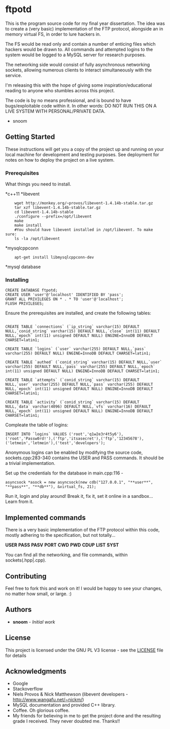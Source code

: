 # ftpotd

This is the program source code for my final year dissertation. The idea was to create a (very basic) implementation
of the FTP protocol, alongside an in memory virtual FS, in order to lure hackers in. 

The FS would be read only and contain a number of enticing files which hackers would be drawn to. All commands and attempted
logins to the system would be logged to a MySQL server for research purposes.

The networking side would consist of fully asynchronous networking sockets, allowing numerous clients to interact simultaneously
with the service.

I'm releasing this with the hope of giving some inspiration/educational reading to anyone who stumbles across this project.

The code is by no means professional, and is bound to have bugs/exploitable code within it. 
In other words: DO NOT RUN THIS ON A LIVE SYSTEM WITH PERSONAL/PRIVATE DATA.

- snoom

## Getting Started

These instructions will get you a copy of the project up and running on your local machine for development and testing purposes. See deployment for notes on how to deploy the project on a live system.

### Prerequisites

What things you need to install.

*c++11
*libevent
```
	wget http://monkey.org/~provos/libevent-1.4.14b-stable.tar.gz
	tar xzf libevent-1.4.14b-stable.tar.gz
	cd libevent-1.4.14b-stable
	./configure --prefix=/opt/libevent
	make
	make install
	#You should have libevent installed in /opt/libevent. To make sure:
	ls -la /opt/libevent
```
	
*mysqlcppconn
```
	apt-get install libmysqlcppconn-dev
```

*mysql database


### Installing
```
CREATE DATABASE ftpotd;
CREATE USER 'user'@'localhost' IDENTIFIED BY 'pass';
GRANT ALL PRIVILEGES ON * . * TO 'user'@'localhost';
FLUSH PRIVILEGES;
```
Ensure the prerequisites are installed, and create the following tables:

```

CREATE TABLE `connections` (`ip_string` varchar(15) DEFAULT NULL,`conid_string` varchar(15) DEFAULT NULL,`close` int(11) DEFAULT NULL,`epoch` int(11) unsigned DEFAULT NULL) ENGINE=InnoDB DEFAULT CHARSET=latin1;

CREATE TABLE `logins` (`user` varchar(255) DEFAULT NULL,`pass` varchar(255) DEFAULT NULL) ENGINE=InnoDB DEFAULT CHARSET=latin1;

CREATE TABLE `authed` (`conid_string` varchar(15) DEFAULT NULL,`user` varchar(255) DEFAULT NULL,`pass` varchar(255) DEFAULT NULL,`epoch` int(11) unsigned DEFAULT NULL) ENGINE=InnoDB DEFAULT CHARSET=latin1;

CREATE TABLE `attempts` (`conid_string` varchar(15) DEFAULT NULL,`user` varchar(255) DEFAULT NULL,`pass` varchar(255) DEFAULT NULL,`epoch` int(11) unsigned DEFAULT NULL) ENGINE=InnoDB DEFAULT CHARSET=latin1;

CREATE TABLE `activity` (`conid_string` varchar(15) DEFAULT NULL,`data` varchar(4096) DEFAULT NULL,`vfs` varchar(16) DEFAULT NULL,`epoch` int(11) unsigned DEFAULT NULL) ENGINE=InnoDB DEFAULT CHARSET=latin1;
```

Compleate the table of logins:

```
INSERT INTO `logins` VALUES ('root','q1w2e3r4t5y6'),('root','Passw0rd!'),('ftp','itsasecret'),('ftp','12345678'),('letmein','letmein'),('test','developers');
```

Anonymous logins can be enabled by modifying the source code, sockets.cpp:283-340 contains the USER and PASS commands. It should be a trivial implementation.

Set up the credentials for the database in main.cpp:116 -
```
asyncsock *asock = new asyncsock(new cdb("127.0.0.1", "**user**", "**pass**", "**db**"), &virtual_fs, 21);
```

Run it, login and play around! Break it, fix it, set it online in a sandbox... Learn from it. 

## Implemented commands

There is a very basic implementation of the FTP protocol within this code, mostly adhering to the specification, but not totally...

**USER**
**PASS**
**PASV**
**PORT**
**CWD**
**PWD**
**CDUP**
**LIST**
**SYST**

You can find all the networking, and file commands, within sockets(.hpp|.cpp).

## Contributing

Feel free to fork this and work on it! I would be happy to see your changes, no matter how small, or large. :)

## Authors

* **snoom** - *Initial work*

## License

This project is licensed under the GNU PL V3 license - see the [LICENSE](LICENSE) file for details

## Acknowledgments

* Google
* Stackoverflow
* Niels Provos & Nick Matthewson (libevent developers - http://www.wangafu.net/~nickm/)
* MySQL documentation and provided C++ library.
* Coffee. Oh glorious coffee.
* My friends for believing in me to get the project done and the resulting grade I received. They never doubted me. Thanks!!
